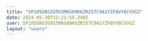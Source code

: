 ```yaml
---
title: "SP105GNSZG9S5M6G89K6ZR257C9A1YZF0VY8CVVGZ"
date: 2024-05-30T12:21:55.249Z
user: SP105GNSZG9S5M6G89K6ZR257C9A1YZF0VY8CVVGZ
layout: "users"
---
```

    